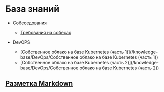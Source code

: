 # База знаний


* Собеседования
    * [Требования на собесах](/knowledge-base/Собеседования/Требования%20на%20собесах)

* DevOPS
    * [Собственное облако на базе Kubernetes (часть 1)](/knowledge-base/DevOps/Собственное облако на базе Kubernetes (часть 1))
    * [Собственное облако на базе Kubernetes (часть 2)](/knowledge-base/DevOps/Собственное облако на базе Kubernetes (часть 2))

## [Разметка Markdown](/knowledge-base/Разметка%20Markdown)
